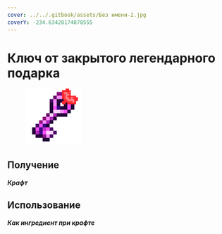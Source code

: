 ```yaml
---
cover: ../../.gitbook/assets/Без имени-2.jpg
coverY: -234.63428174878555
---
```


# Ключ от закрытого легендарного подарка

<figure><img src="../../.gitbook/assets/legendary_key_128.png" alt=""><figcaption></figcaption></figure>

## Получение

#### _Крафт_

## Использование

#### _Как ингредиент при крафте_
